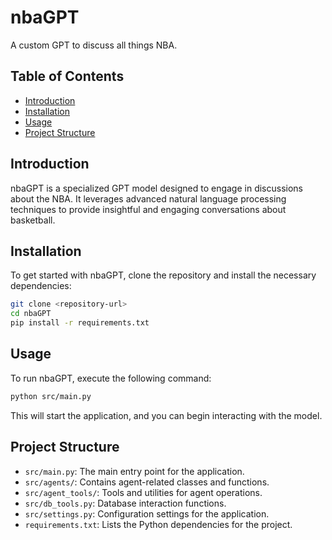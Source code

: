 # nbaGPT

A custom GPT to discuss all things NBA.

## Table of Contents

- [Introduction](#introduction)
- [Installation](#installation)
- [Usage](#usage)
- [Project Structure](#project-structure)

## Introduction

nbaGPT is a specialized GPT model designed to engage in discussions about the NBA. It leverages advanced natural language processing techniques to provide insightful and engaging conversations about basketball.

## Installation

To get started with nbaGPT, clone the repository and install the necessary dependencies:

```bash
git clone <repository-url>
cd nbaGPT
pip install -r requirements.txt
```

## Usage

To run nbaGPT, execute the following command:

```bash
python src/main.py
```

This will start the application, and you can begin interacting with the model.

## Project Structure

- `src/main.py`: The main entry point for the application.
- `src/agents/`: Contains agent-related classes and functions.
- `src/agent_tools/`: Tools and utilities for agent operations.
- `src/db_tools.py`: Database interaction functions.
- `src/settings.py`: Configuration settings for the application.
- `requirements.txt`: Lists the Python dependencies for the project.



